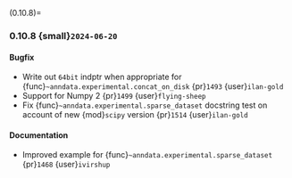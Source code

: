(0.10.8)=
### 0.10.8 {small}`2024-06-20`

#### Bugfix

* Write out `64bit` indptr when appropriate for {func}`~anndata.experimental.concat_on_disk` {pr}`1493` {user}`ilan-gold`
* Support for Numpy 2 {pr}`1499` {user}`flying-sheep`
* Fix {func}`~anndata.experimental.sparse_dataset` docstring test on account of new {mod}`scipy` version {pr}`1514` {user}`ilan-gold`

#### Documentation

* Improved example for {func}`~anndata.experimental.sparse_dataset` {pr}`1468` {user}`ivirshup`
